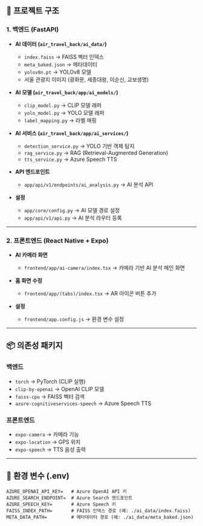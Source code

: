 

## 📂 프로젝트 구조

### 1. 백엔드 (FastAPI)

- **AI 데이터 (`air_travel_back/ai_data/`)**
  - `index.faiss` → FAISS 벡터 인덱스
  - `meta_baked.json` → 메타데이터
  - `yolov8n.pt` → YOLOv8 모델
  - 서울 관광지 이미지 (광화문, 세종대왕, 이순신, 교보생명)

- **AI 모델 (`air_travel_back/app/ai_models/`)**
  - `clip_model.py` → CLIP 모델 래퍼
  - `yolo_model.py` → YOLO 모델 래퍼
  - `label_mapping.py` → 라벨 매핑

- **AI 서비스 (`air_travel_back/app/ai_services/`)**
  - `detection_service.py` → YOLO 기반 객체 탐지
  - `rag_service.py` → RAG (Retrieval-Augmented Generation)
  - `tts_service.py` → Azure Speech TTS

- **API 엔드포인트**
  - `app/api/v1/endpoints/ai_analysis.py` → AI 분석 API

- **설정**
  - `app/core/config.py` → AI 모델 경로 설정
  - `app/api/v1/api.py` → AI 분석 라우터 등록

---

### 2. 프론트엔드 (React Native + Expo)

- **AI 카메라 화면**
  - `frontend/app/ai-camera/index.tsx` → 카메라 기반 AI 분석 메인 화면

- **홈 화면 수정**
  - `frontend/app/(tabs)/index.tsx` → AR 아이콘 버튼 추가

- **설정**
  - `frontend/app.config.js` → 환경 변수 설정

---

## 📦 의존성 패키지

### 백엔드
- `torch` → PyTorch (CLIP 실행)
- `clip-by-openai` → OpenAI CLIP 모델
- `faiss-cpu` → FAISS 벡터 검색
- `azure-cognitiveservices-speech` → Azure Speech TTS

### 프론트엔드
- `expo-camera` → 카메라 기능
- `expo-location` → GPS 위치
- `expo-speech` → TTS 음성 출력

---

## 🔑 환경 변수 (.env)

```env
AZURE_OPENAI_API_KEY=   # Azure OpenAI API 키
AZURE_SEARCH_ENDPOINT=  # Azure Search 엔드포인트
AZURE_SPEECH_KEY=       # Azure Speech 키
FAISS_INDEX_PATH=       # FAISS 인덱스 경로 (예: ./ai_data/index.faiss)
META_DATA_PATH=         # 메타데이터 경로 (예: ./ai_data/meta_baked.json)
